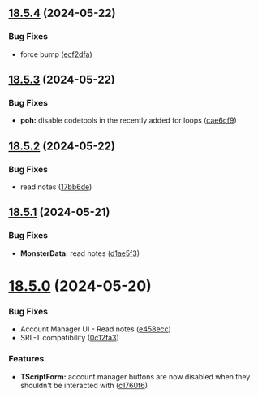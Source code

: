 ## [18.5.4](https://github.com/Torwent/WaspLib/compare/v18.5.3...v18.5.4) (2024-05-22)


### Bug Fixes

* force bump ([ecf2dfa](https://github.com/Torwent/WaspLib/commit/ecf2dfa6f4a63b97d1a5d0a6693050a2f66fe785))



## [18.5.3](https://github.com/Torwent/WaspLib/compare/v18.5.2...v18.5.3) (2024-05-22)


### Bug Fixes

* **poh:** disable codetools in the recently added for loops ([cae6cf9](https://github.com/Torwent/WaspLib/commit/cae6cf98c54dcf32e7476ff2fd350bffe5e4c011))



## [18.5.2](https://github.com/Torwent/WaspLib/compare/v18.5.1...v18.5.2) (2024-05-22)


### Bug Fixes

* read notes ([17bb6de](https://github.com/Torwent/WaspLib/commit/17bb6ded22e155d0e5103ba8d3fbd567f4c8fdb0))



## [18.5.1](https://github.com/Torwent/WaspLib/compare/v18.5.0...v18.5.1) (2024-05-21)


### Bug Fixes

* **MonsterData:** read notes ([d1ae5f3](https://github.com/Torwent/WaspLib/commit/d1ae5f33bedd56f1bdb4fb68d36f8bf3736ca7db))



# [18.5.0](https://github.com/Torwent/WaspLib/compare/v18.4.36...v18.5.0) (2024-05-20)


### Bug Fixes

* Account Manager UI - Read notes ([e458ecc](https://github.com/Torwent/WaspLib/commit/e458ecc6f5beb835a7aa7519f61b7d00566b44db))
* SRL-T compatibility ([0c12fa3](https://github.com/Torwent/WaspLib/commit/0c12fa3eb27a6e6877e08e06aa4b30f1ef3f416b))


### Features

* **TScriptForm:** account manager buttons are now disabled when they shouldn't be interacted with ([c1760f6](https://github.com/Torwent/WaspLib/commit/c1760f6b7217e22c7d0c602c2c29c2fb499a10a6))



